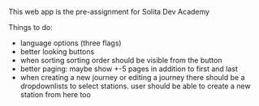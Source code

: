 This web app is the pre-assignment for Solita Dev Academy

Things to do:

* language options (three flags)
* better looking buttons
* when sorting sorting order should be visible from the button
* better paging: maybe show +-5 pages in addition to first and last
* when creating a new journey or editing a journey there should be a dropdownlists to select stations.
  user should be able to create a new station from here too
